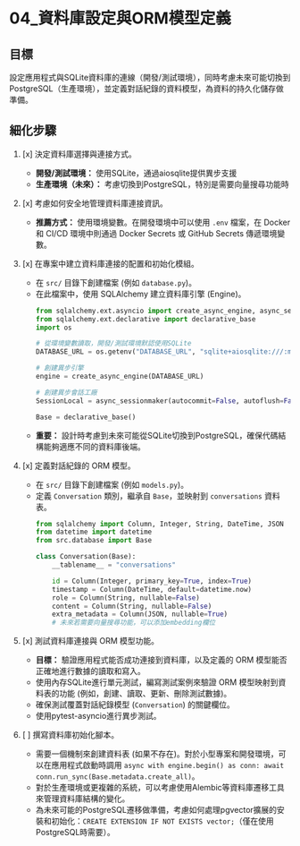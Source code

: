# 04_資料庫設定與ORM模型定義

## 目標
設定應用程式與SQLite資料庫的連線（開發/測試環境），同時考慮未來可能切換到PostgreSQL（生產環境），並定義對話紀錄的資料模型，為資料的持久化儲存做準備。

## 細化步驟

1.  [x] 決定資料庫選擇與連接方式。
    *   **開發/測試環境：** 使用SQLite，通過aiosqlite提供異步支援
    *   **生產環境（未來）：** 考慮切換到PostgreSQL，特別是需要向量搜尋功能時
2.  [x] 考慮如何安全地管理資料庫連接資訊。
    *   **推薦方式：** 使用環境變數。在開發環境中可以使用 `.env` 檔案，在 Docker 和 CI/CD 環境中則通過 Docker Secrets 或 GitHub Secrets 傳遞環境變數。
3.  [x] 在專案中建立資料庫連接的配置和初始化模組。
    *   在 `src/` 目錄下創建檔案 (例如 `database.py`)。
    *   在此檔案中，使用 SQLAlchemy 建立資料庫引擎 (Engine)。
        ```python
        from sqlalchemy.ext.asyncio import create_async_engine, async_sessionmaker
        from sqlalchemy.ext.declarative import declarative_base
        import os

        # 從環境變數讀取，開發/測試環境默認使用SQLite
        DATABASE_URL = os.getenv("DATABASE_URL", "sqlite+aiosqlite:///:memory:")

        # 創建異步引擎
        engine = create_async_engine(DATABASE_URL)

        # 創建異步會話工廠
        SessionLocal = async_sessionmaker(autocommit=False, autoflush=False, bind=engine)

        Base = declarative_base()
        ```
    *   **重要：** 設計時考慮到未來可能從SQLite切換到PostgreSQL，確保代碼結構能夠適應不同的資料庫後端。
4.  [x] 定義對話紀錄的 ORM 模型。
    *   在 `src/` 目錄下創建檔案 (例如 `models.py`)。
    *   定義 `Conversation` 類別，繼承自 `Base`，並映射到 `conversations` 資料表。
        ```python
        from sqlalchemy import Column, Integer, String, DateTime, JSON
        from datetime import datetime
        from src.database import Base

        class Conversation(Base):
            __tablename__ = "conversations"

            id = Column(Integer, primary_key=True, index=True)
            timestamp = Column(DateTime, default=datetime.now)
            role = Column(String, nullable=False)
            content = Column(String, nullable=False)
            extra_metadata = Column(JSON, nullable=True)
            # 未來若需要向量搜尋功能，可以添加embedding欄位
        ```
5.  [x] 測試資料庫連接與 ORM 模型功能。
    *   **目標：** 驗證應用程式能否成功連接到資料庫，以及定義的 ORM 模型能否正確地進行數據的讀取和寫入。
    *   使用內存SQLite進行單元測試，編寫測試案例來驗證 ORM 模型映射到資料表的功能 (例如，創建、讀取、更新、刪除測試數據)。
    *   確保測試覆蓋對話紀錄模型 (`Conversation`) 的關鍵欄位。
    *   使用pytest-asyncio進行異步測試。

6.  [ ] 撰寫資料庫初始化腳本。
    *   需要一個機制來創建資料表 (如果不存在)。對於小型專案和開發環境，可以在應用程式啟動時調用 `async with engine.begin() as conn: await conn.run_sync(Base.metadata.create_all)`。
    *   對於生產環境或更複雜的系統，可以考慮使用Alembic等資料庫遷移工具來管理資料庫結構的變化。
    *   為未來可能的PostgreSQL遷移做準備，考慮如何處理pgvector擴展的安裝和初始化：`CREATE EXTENSION IF NOT EXISTS vector;`（僅在使用PostgreSQL時需要）。 